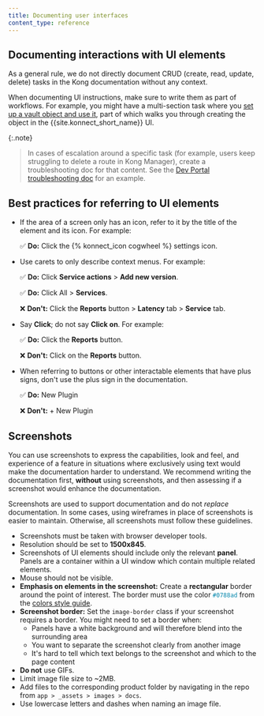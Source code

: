 ```yaml
---
title: Documenting user interfaces
content_type: reference
---
```


## Documenting interactions with UI elements

As a general rule, we do not directly document CRUD (create, read, update, delete) tasks in the Kong documentation without any context.

When documenting UI instructions, make sure to write them as part of workflows. 
For example, you might have a multi-section task where you [set up a vault object and use it](/konnect/runtime-manager/vaults/how-to/), part of which walks you through creating the object in the {{site.konnect_short_name}} UI.

{:.note}
> In cases of escalation around a specific task (for example, users keep struggling to delete a route in Kong Manager), create a troubleshooting doc for that content.
See the [Dev Portal troubleshooting doc](/konnect/dev-portal/troubleshoot/) for an example.

## Best practices for referring to UI elements 

* If the area of a screen only has an icon, refer to it by the title of the element and its icon. For example:  
    
    ✅  **Do:** Click the {% konnect_icon cogwheel %} settings icon.

* Use carets to only describe context menus. For example:
    
    ✅  **Do:** Click **Service actions** > **Add new version**.
    
    ✅  **Do:** Click All > **Services**.
    
    ❌  **Don't:** Click the **Reports** button > **Latency** tab > **Service** tab.

* Say **Click**; do not say **Click on**. For example:
    
    ✅  **Do:** Click the **Reports** button.
    
    ❌  **Don't:** Click on the **Reports** button.

* When referring to buttons or other interactable elements that have plus signs, don't use the plus sign in the documentation.
    
    ✅  **Do:** New Plugin
    
    ❌  **Don't:** + New Plugin

## Screenshots

You can use screenshots to express the capabilities, look and feel, and experience of a feature in situations where exclusively using text would make the documentation harder to understand. We recommend writing the documentation first, **without** using screenshots, and then assessing if a screenshot would enhance the documentation.

Screenshots are used to support documentation and do not _replace_ documentation. In some cases, using wireframes in place of screenshots is easier to maintain. Otherwise, all screenshots must follow these guidelines.

- Screenshots must be taken with browser developer tools.
- Resolution should be set to **1500x845**.
- Screenshots of UI elements should include only the relevant **panel**. Panels are a container within a UI window which contain multiple related elements.
- Mouse should not be visible.
- **Emphasis on elements in the screenshot:** Create a **rectangular** border around the point of interest. 
The border must use the color <span style="color:#0788ad">`#0788ad`</span> from the [colors style guide](https://kongponents.netlify.app/style-guide/colors.html).
- **Screenshot border:** Set the `image-border` class if your screenshot requires a border. You might need to set a border when:
    * Panels have a white background and will therefore blend into the surrounding area
    * You want to separate the screenshot clearly from another image
    * It's hard to tell which text belongs to the screenshot and which to the page content
- **Do not** use GIFs.
- Limit image file size to ~2MB.
- Add files to the corresponding product folder by navigating in the repo from `app > _assets > images > docs`.
- Use lowercase letters and dashes when naming an image file.
